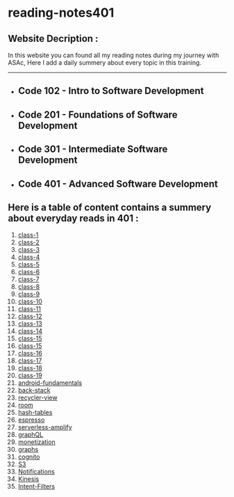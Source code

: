 # reading-notes401

## Website Decription  :


In this website you can found all my reading notes during my journey with ASAc, Here I add a daily summery about every topic in this training.

---
* ## Code 102 - Intro to Software Development
* ## Code 201 - Foundations of Software Development
* ## Code 301 - Intermediate Software Development
* ## Code 401 - Advanced Software Development



## **Here is a table of content contains a summery about everyday reads in 401 :**



1. [class-1](https://balqeesalfasatlah.github.io/reading-notes401//class-1)
2. [class-2](https://balqeesalfasatlah.github.io/reading-notes401//class-2)
3. [class-3](https://balqeesalfasatlah.github.io/reading-notes401//class-3)
4. [class-4](https://balqeesalfasatlah.github.io/reading-notes401//class-4)
5. [class-5](https://balqeesalfasatlah.github.io/reading-notes401//class-5)
6. [class-6](https://balqeesalfasatlah.github.io/reading-notes401//class-6)
7. [class-7](https://balqeesalfasatlah.github.io/reading-notes401//class-7)
8. [class-8](https://balqeesalfasatlah.github.io/reading-notes401//class-8)
9. [class-9](https://balqeesalfasatlah.github.io/reading-notes401//class-9)
10. [class-10](https://balqeesalfasatlah.github.io/reading-notes401//class-10)
11. [class-11](https://balqeesalfasatlah.github.io/reading-notes401//class-11)
12. [class-12](https://balqeesalfasatlah.github.io/reading-notes401//class-12)
13. [class-13](https://balqeesalfasatlah.github.io/reading-notes401//class-13)
14. [class-14](https://balqeesalfasatlah.github.io/reading-notes401//class-14)
15. [class-15](https://balqeesalfasatlah.github.io/reading-notes401//class-15)
15. [class-15](https://balqeesalfasatlah.github.io/reading-notes401//class-15)
16. [class-16](https://balqeesalfasatlah.github.io/reading-notes401//class-16)
17. [class-17](https://balqeesalfasatlah.github.io/reading-notes401//class-17)
18. [class-18](https://balqeesalfasatlah.github.io/reading-notes401//class-18)
19. [class-19](https://balqeesalfasatlah.github.io/reading-notes401//class-19)
20. [android-fundamentals](https://balqeesalfasatlah.github.io/reading-notes401//android-fundamentals)
21. [back-stack](https://balqeesalfasatlah.github.io/reading-notes401//back-stack)
22. [recycler-view](https://balqeesalfasatlah.github.io/reading-notes401//recycler-view)
23. [room](https://balqeesalfasatlah.github.io/reading-notes401//room)
24. [hash-tables](https://balqeesalfasatlah.github.io/reading-notes401//hash-tables)
25. [espresso](https://balqeesalfasatlah.github.io/reading-notes401//espresso)
26. [serverless-amplify](https://balqeesalfasatlah.github.io/reading-notes401//serverless-amplify)
27. [graphQL](https://balqeesalfasatlah.github.io/reading-notes401//graphQL)
28. [monetization](https://balqeesalfasatlah.github.io/reading-notes401//monetization)
29. [graphs](https://balqeesalfasatlah.github.io/reading-notes401//graphs)
30. [cognito](https://balqeesalfasatlah.github.io/reading-notes401//cognito)
31. [S3](https://balqeesalfasatlah.github.io/reading-notes401//S3)
32. [Notifications](https://balqeesalfasatlah.github.io/reading-notes401//Notifications)
33. [Kinesis](https://balqeesalfasatlah.github.io/reading-notes401//Kinesis)
34. [Intent-Filters](https://balqeesalfasatlah.github.io/reading-notes401//Intent-Filters)



